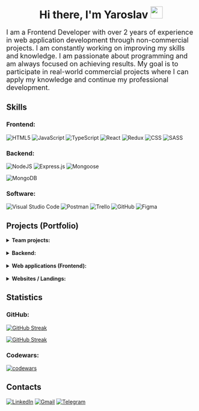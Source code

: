 <h1 align="center">
  Hi there, I'm Yaroslav
  <img src="https://github.com/blackcater/blackcater/raw/main/images/Hi.gif" height="32" />
</h1>
<p style="font-size: 18px">
  I am a Frontend Developer with over 2 years of experience in web application development through non-commercial projects. I am constantly working on improving my skills and knowledge. I am passionate about programming and am always focused on achieving results. My goal is to participate in real-world commercial projects where I can apply my knowledge and continue my professional development.
</p>
<h2>Skills</h2>

<h3>Frontend:</h3>

![HTML5](https://img.shields.io/badge/html5-%23E34F26.svg?style=for-the-badge&logo=html5&logoColor=white)
![JavaScript](https://img.shields.io/badge/javascript-%23323330.svg?style=for-the-badge&logo=javascript&logoColor=%23F7DF1E)
![TypeScript](https://img.shields.io/badge/typescript-%23007ACC.svg?style=for-the-badge&logo=typescript&logoColor=white)
![React](https://img.shields.io/badge/react-%2320232a.svg?style=for-the-badge&logo=react&logoColor=%2361DAFB)
![Redux](https://img.shields.io/badge/redux-%23593d88.svg?style=for-the-badge&logo=redux&logoColor=white)
![CSS](https://img.shields.io/badge/CSS3-1572B6?style=for-the-badge&logo=css3&logoColor=white)
![SASS](https://img.shields.io/badge/SASS-hotpink.svg?style=for-the-badge&logo=SASS&logoColor=white)

<!-- ![React Native](https://img.shields.io/badge/react_native-%2320232a.svg?style=for-the-badge&logo=react&logoColor=%2361DAFB) -->
<!-- ![Next JS](https://img.shields.io/badge/Next-black?style=for-the-badge&logo=next.js&logoColor=white) -->
<!-- ![TailwindCSS](https://img.shields.io/badge/tailwindcss-%2338B2AC.svg?style=for-the-badge&logo=tailwind-css&logoColor=white) -->

<h3>Backend:</h3>

![NodeJS](https://img.shields.io/badge/node.js-6DA55F?style=for-the-badge&logo=node.js&logoColor=white)
![Express.js](https://img.shields.io/badge/express.js-%23404d59.svg?style=for-the-badge&logo=express&logoColor=%2361DAFB)
![Mongoose](https://img.shields.io/badge/Mongoose-gray?style=for-the-badge&logo=mongoose&logoColor=880000)

![MongoDB](https://img.shields.io/badge/MongoDB-%234ea94b.svg?style=for-the-badge&logo=mongodb&logoColor=white)

<!-- ![Firebase](https://img.shields.io/badge/firebase-%23039BE5.svg?style=for-the-badge&logo=firebase) -->

<h3>Software:</h3>

![Visual Studio Code](https://img.shields.io/badge/Visual%20Studio%20Code-0078d7.svg?style=for-the-badge&logo=visual-studio-code&logoColor=white)
![Postman](https://img.shields.io/badge/Postman-FF6C37?style=for-the-badge&logo=postman&logoColor=white)
![Trello](https://img.shields.io/badge/Trello-%23026AA7.svg?style=for-the-badge&logo=Trello&logoColor=white)
![GitHub](https://img.shields.io/badge/github-%23121011.svg?style=for-the-badge&logo=github&logoColor=white)
![Figma](https://img.shields.io/badge/figma-%23F24E1E.svg?style=for-the-badge&logo=figma&logoColor=white)

<h2>Projects (Portfolio)</h2>

<details>
<summary><b>Team projects:</b></summary>

<br/>

[![GooseTrack](https://github-readme-stats.vercel.app/api/pin/?username=NazarMural&repo=goose-track-project&theme=tokyonight)](https://github.com/Yarzik7/project-DreamTeam)
[![Bookshelf](https://github-readme-stats.vercel.app/api/pin/?username=Yarzik7&repo=project-DreamTeam&theme=tokyonight)](https://github.com/Yarzik7/project-DreamTeam)
[![Mimino](https://github-readme-stats.vercel.app/api/pin/?username=urt2509&repo=mimino-group-project&theme=tokyonight)](https://github.com/Yarzik7/project-DreamTeam)

</details>

<br/>

<details>
<summary><b>Backend:</b></summary>

<br/>

[![MeetStream (Backend)](https://github-readme-stats.vercel.app/api/pin/?username=Yarzik7&repo=meet-stream-server&theme=tokyonight)](https://github.com/Yarzik7/project-DreamTeam)
[![Superhero database (Backend)](https://github-readme-stats.vercel.app/api/pin/?username=Yarzik7&repo=superhero-database-backend&theme=tokyonight)](https://github.com/Yarzik7/project-DreamTeam)
[![Todo list (Backend)](https://github-readme-stats.vercel.app/api/pin/?username=Yarzik7&repo=todo-list-backend&theme=tokyonight)](https://github.com/Yarzik7/project-DreamTeam)

</details>

<br/>

<details>
<summary><b>Web applications (Frontend):</b></summary>

<br/>

[![MeetStream (Frontend)](https://github-readme-stats.vercel.app/api/pin/?username=Yarzik7&repo=meet-stream&theme=tokyonight)](https://github.com/Yarzik7/project-DreamTeam)
[![Todo list (Frontend)](https://github-readme-stats.vercel.app/api/pin/?username=Yarzik7&repo=todo-list-frontend&theme=tokyonight)](https://github.com/Yarzik7/project-DreamTeam)
[![User management table](https://github-readme-stats.vercel.app/api/pin/?username=Yarzik7&repo=user-management-table&theme=tokyonight)](https://github.com/Yarzik7/project-DreamTeam)
[![Superhero database (Frontend)](https://github-readme-stats.vercel.app/api/pin/?username=Yarzik7&repo=superhero-database-frontend&theme=tokyonight)](https://github.com/Yarzik7/project-DreamTeam)
[![Barcode scanner](https://github-readme-stats.vercel.app/api/pin/?username=Yarzik7&repo=barcode-scanner-react&theme=tokyonight)](https://github.com/Yarzik7/project-DreamTeam)
[![PHONEBOOK (Frontend)](https://github-readme-stats.vercel.app/api/pin/?username=Yarzik7&repo=phonebook-frontend&theme=tokyonight)](https://github.com/Yarzik7/project-DreamTeam)
[![ImageFinder](https://github-readme-stats.vercel.app/api/pin/?username=Yarzik7&repo=ImageFinder&theme=tokyonight)](https://github.com/Yarzik7/project-DreamTeam)

</details>

<br/>

<details>
<summary><b>Websites / Landings:</b></summary>

<br/>

[![Ape NFT](https://github-readme-stats.vercel.app/api/pin/?username=Yarzik7&repo=ape-nft&theme=tokyonight)](https://github.com/Yarzik7/project-DreamTeam)
[![CarpTravel](https://github-readme-stats.vercel.app/api/pin/?username=Yarzik7&repo=carp-travel&theme=tokyonight)](https://github.com/Yarzik7/project-DreamTeam)
[![WebStudio](https://github-readme-stats.vercel.app/api/pin/?username=Yarzik7&repo=WebStudio&theme=tokyonight)](https://github.com/Yarzik7/project-DreamTeam)

</details>

<h2>Statistics</h2>

<h3>GitHub:</h3>

<a href="https://git.io/streak-stats"><img src="https://github-readme-stats.vercel.app/api?username=yarzik7&theme=tokyonight&border_radius=10&card_width=420" alt="GitHub Streak" /></a>

<!-- <a href="https://git.io/streak-stats"><img src="https://streak-stats.demolab.com?user=yarzik7&theme=tokyonight&border_radius=10&locale=en&card_width=420" alt="GitHub Streak" /></a> -->

<a href="https://git.io/streak-stats"><img src="https://github-readme-stats.vercel.app/api/top-langs/?username=yarzik7&layout=compact&theme=tokyonight&border_radius=10&card_width=420" alt="GitHub Streak" /></a>

<h3>Codewars:</h3>

[![codewars](https://www.codewars.com/users/Yarzik7/badges/large)](https://www.codewars.com/users/Yarzik7)

<h2>Contacts</h2>

<a href="https://www.linkedin.com/in/yaroslav-chaplinskyi/" target="_blank">![LinkedIn](https://img.shields.io/badge/linkedin-%230077B5.svg?style=for-the-badge&logo=linkedin&logoColor=white)</a>
<a href="mailto:yaroslav.chaplinskyi7@gmail.com" target="_blank">![Gmail](https://img.shields.io/badge/Gmail-D14836?style=for-the-badge&logo=gmail&logoColor=white)</a>
<a href="https://t.me/YaroslavChaplinskyi" target="_blank">![Telegram](https://img.shields.io/badge/Telegram-2CA5E0?style=for-the-badge&logo=telegram&logoColor=white)</a>
